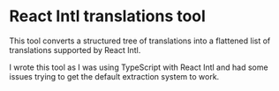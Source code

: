 # React Intl translations tool

This tool converts a structured tree of translations into a flattened list of translations supported by React Intl.

I wrote this tool as I was using TypeScript with React Intl and had some issues trying to get the default extraction system to work. 






